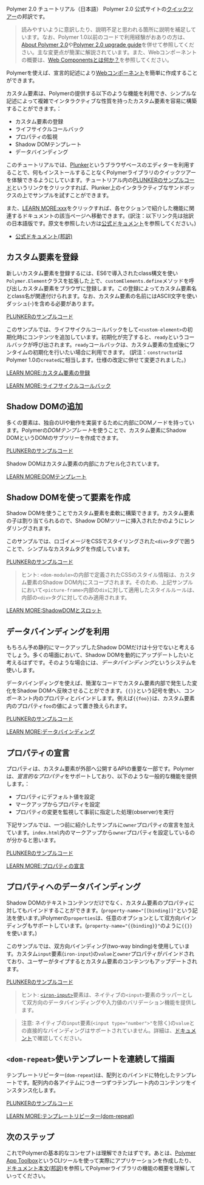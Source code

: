 Polymer 2.0 チュートリアル（日本語）
Polymer 2.0 公式サイトの[クイックツアー](https://www.polymer-project.org/2.0/start/quick-tour)の邦訳です。

> 読みやすいように意訳したり、説明不足と思われる箇所に説明を補足しています。なお、Polymer 1.0以前のコードで利用経験がおありの方は、[About Polymer 2.0](https://www.polymer-project.org/2.0/docs/about_20)や[Polymer 2.0 upgrade guide](https://www.polymer-project.org/2.0/docs/upgrade)を併せて参照してください。主な変更点が簡潔に解説されています。また、Webコンポーネントの概要は、[Web Componentsとは何か？](http://qiita.com/jtakgiuchi/items/b1315f53b3726ff11b61)を参照してください。

Polymerを使えば、宣言的記述により[Webコンポーネント](http://qiita.com/jtakgiuchi/items/b1315f53b3726ff11b61)を簡単に作成することができます。

カスタム要素は、Polymerの提供する以下のような機能を利用でき、シンプルな記述によって複雑でインタラクティブな性質を持ったカスタム要素を容易に構築することができます。：

- カスタム要素の登録
- ライフサイクルコールバック
- プロパティの監視
- Shadow DOMテンプレート
- データバインディング

このチュートリアルでは、[Plunker](https://plnkr.co/)というブラウザベースのエディターを利用することで、何もインストールすることなくPolymerライブラリのクイックツアーを体験できるようにしています。チュートリアル内の[PLUNKERのサンプルコード](#)というリンクをクリックすれば、Plunker上のインタラクティブなサンドボックスの上でサンプルを試すことができます。

また、[LEARN MORE:xxx](#)をクリックすれば、各セクションで紹介した機能に関連するドキュメントの該当ページへ移動できます。(訳注：以下リンク先は拙訳の日本語版です。原文を参照したい方は[公式ドキュメント](https://www.polymer-project.org/2.0/docs/about_20)を参照してください。)

- [公式ドキュメント(邦訳)](http://qiita.com/jtakgiuchi/items/e5160ba7d039ca5b05a4)

## カスタム要素を登録

新しいカスタム要素を登録するには、ES6で導入されたclass構文を使い`Polymer.Element`クラスを拡張した上で、`customElements.define`メソッドを呼び出しカスタム要素をブラウザに登録します。この登録によってカスタム要素名とclass名が関連付けられます。なお、カスタム要素の名前にはASCII文字を使いダッシュ(-)を含める必要があります。

[PLUNKERのサンプルコード](http://plnkr.co/edit/PaCt2M?p=preview)

このサンプルでは、ライフサイクルコールバックをして`<custom-element>`の初期化時にコンテンツを追加しています。初期化が完了すると、`ready`というコールバックが呼び出されます。`ready`コールバックは、カスタム要素の生成後にワンタイムの初期化を行いたい場合に利用できます。
(訳注：`constructor`はPolymer 1.0の`created`に相当します。仕様の改定に併せて変更されました。)

[LEARN MORE:カスタム要素の登録](http://qiita.com/jtakgiuchi/items/8bcc2ef508709839985f)

[LEARN MORE:ライフサイクルコールバック](http://qiita.com/jtakgiuchi/items/8bcc2ef508709839985f#%E3%83%A9%E3%82%A4%E3%83%95%E3%82%B5%E3%82%A4%E3%82%AF%E3%83%AB%E3%82%B3%E3%83%BC%E3%83%AB%E3%83%90%E3%83%83%E3%82%AF)

## Shadow DOMの追加

多くの要素は、独自のUIや動作を実装するために内部にDOMノードを持っています。Polymerの*DOMテンプレート*を使うことで、カスタム要素にShadow DOMというDOMのサブツリーを作成できます。

[PLUNKERのサンプルコード](http://plnkr.co/edit/bVyU2T?p=preview)

Shadow DOMはカスタム要素の内部にカプセル化されています。

[LEARN MORE:DOMテンプレート](http://qiita.com/jtakgiuchi/items/f78b7e494a6e746040f6)

## Shadow DOMを使って要素を作成

Shadow DOMを使うことでカスタム要素を柔軟に構築できます。カスタム要素の子は割り当てられるので、Shadow DOMツリーに挿入されたかのようにレンダリングされます。

このサンプルでは、ロゴイメージをCSSでスタイリングされた`<div>`タグで囲うことで、シンプルなカスタムタグを作成しています。

[PLUNKERのサンプルコード](http://plnkr.co/edit/RJOuQf?p=preview)

> ヒント: `<dom-module>`の内部で定義されたCSSのスタイル情報は、カスタム要素のShadow DOM内にスコープされます。そのため、上記サンプルにおいて`<picture-frame>`内部の`div`に対して適用したスタイルルールは、内部の`<div>`タグに対してのみ適用されます。

[LEARN MORE:ShadowDOMとスロット](http://qiita.com/jtakgiuchi/items/0292178153d39f9cf464#shadow-dom%E3%81%A8%E6%A7%8B%E6%88%90)

## データバインディングを利用

もちろん予め静的にマークアップしたShadow DOMだけは十分でないと考えるでしょう。多くの場面において、Shadow DOMを動的にアップデートしたいと考えるはずです。そのような場合には、*データバインディング*というシステムを使いします。

データバインディングを使えば、簡潔なコードでカスタム要素内部で発生した変化をShadow DOMへ反映させることができます。`{{}}`という記号を使い、コンポーネント内のプロパティとバインドします。例えば`{{foo}}`は、カスタム要素内のプロパティ`foo`の値によって置き換えられます。

[PLUNKERのサンプルコード](http://plnkr.co/edit/l0zSDN?p=preview)

[LEARN MORE:データバインディング](http://qiita.com/jtakgiuchi/items/60f877d907e3d1fd51af)

## プロパティの宣言

プロパティは、カスタム要素が外部へ公開するAPIの重要な一部です。Polymerは、*宣言的なプロパティ*をサポートしており、以下のような一般的な機能を提供します。：

- プロパティにデフォルト値を設定
- マークアップからプロパティを設定
- プロパティの変更を監視して事前に指定した処理(observer)を実行

下記サンプルでは、一つ前に紹介したサンプルに`owner`プロパティの宣言を加えています。`index.html`内のマークアップから`owner`プロパティを設定しているのが分かると思います。

[PLUNKERのサンプルコード](http://plnkr.co/edit/huYt0l?p=preview)

[LEARN MORE:プロパティの宣言](http://qiita.com/jtakgiuchi/items/85d4e636bc490eac699c)

## プロパティへのデータバインディング

Shadow DOMのテキストコンテンツだけでなく、カスタム要素のプロパティに対してもバインドすることができます。(`property-name="[[binding]]"`という記法を使います。)Polymerの`properties`は、任意のオプションとして双方向バインディングもサポートしています。(`property-name="{{binding}}"`のように`{{}}`を使います。)

このサンプルでは、双方向バインディング(two-way binding)を使用しています。カスタム`input`要素(`iron-input`)の`value`と`owner`プロパティがバインドされており、ユーザーがタイプするとカスタム要素のコンテンツもアップデートされます。

[PLUNKERのサンプルコード](http://plnkr.co/edit/SEm7jd?p=preview)

> ヒント: [`<iron-input>`](https://www.webcomponents.org/element/PolymerElements/iron-input)要素は、ネイティブの`<input>`要素のラッパーとして双方向のデータバインディングや入力値のバリデーション機能を提供します。

> 注意: ネイティブの`input`要素(`<input type="number">"`を除く)の`value`との直接的なバインディングはサポートされていません。詳細は、[ドキュメント](http://qiita.com/jtakgiuchi/items/60f877d907e3d1fd51af#%E3%83%97%E3%83%AD%E3%83%91%E3%83%86%E3%82%A3%E3%83%90%E3%82%A4%E3%83%B3%E3%83%87%E3%82%A3%E3%83%B3%E3%82%B0%E3%82%92%E3%82%B5%E3%83%9D%E3%83%BC%E3%83%88%E3%81%97%E3%81%A6%E3%81%84%E3%81%AA%E3%81%84%E3%83%8D%E3%82%A4%E3%83%86%E3%82%A3%E3%83%96%E3%81%AE%E3%83%97%E3%83%AD%E3%83%91%E3%83%86%E3%82%A3)で確認してください。

## `<dom-repeat>`使いテンプレートを連続して描画

テンプレートリピーター(`dom-repeat`)は、配列とのバインドに特化したテンプレートです。配列内の各アイテムにつき一つずつテンプレート内のコンテンツをインスタンス化します。

[PLUNKERのサンプルコード](http://plnkr.co/edit/1KYc2z?p=preview)

[LEARN MORE:テンプレートリピーター(dom-repeat)](http://qiita.com/jtakgiuchi/items/105556142cfd6be278a7#%E3%83%86%E3%83%B3%E3%83%97%E3%83%AC%E3%83%BC%E3%83%88%E3%83%AA%E3%83%94%E3%83%BC%E3%82%BF%E3%83%BCdom-repeat)

## 次のステップ

これでPolymerの基本的なコンセプトは理解できたはずです。あとは、[Polymer App Toolbox](http://qiita.com/jtakgiuchi/items/01a9ae3e54b72645660e)というCLIツールを使って実際にアプリケーションを作成したり、[ドキュメント本文(邦訳)](http://qiita.com/jtakgiuchi/items/e5160ba7d039ca5b05a4)を参照してPolymerライブラリの機能の概要を理解していってください。